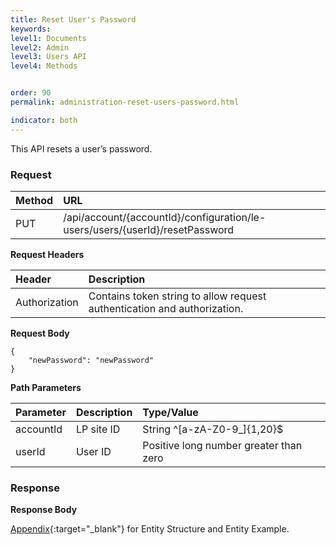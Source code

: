 ```yaml
---
title: Reset User's Password
keywords:
level1: Documents
level2: Admin
level3: Users API
level4: Methods


order: 90
permalink: administration-reset-users-password.html

indicator: both
---
```


This API resets a user’s password.

### Request

| Method|      URL  |
| :-------- | :---|  
 |PUT|  /api/account/{accountId}/configuration/le-users/users/{userId}/resetPassword |

**Request Headers**

 |Header|         Description  |
| :------|        :--------  |
 |Authorization|  Contains token string to allow request authentication and authorization.  |

**Request Body**
 

    {
        "newPassword": "newPassword"
    }

**Path Parameters**

 |Parameter|  Description|  Type/Value |
 |:------|    :--------|    :--------|
 |accountId|  LP site ID|   String ^[a-zA-Z0-9_]{1,20}$|
 |userId|  User ID|   Positive long number greater than zero|

### Response

**Response Body**

[Appendix](administration-users-appendix.html){:target="_blank"} for Entity Structure and Entity Example.
